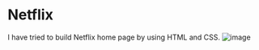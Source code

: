 # Netflix
I have tried to build Netflix home page by using HTML and CSS. 
![image](https://user-images.githubusercontent.com/108618663/181914059-11130386-b99f-4aa9-b042-990776009bf3.png)
